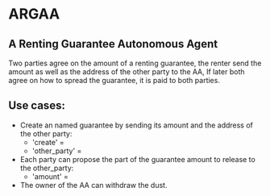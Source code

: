 # ARGAA
## A Renting Guarantee Autonomous Agent
Two parties agree on the amount of a renting guarantee, the renter send the amount as well as the address of the other party to the AA, If later both agree on how to spread the guarantee, it is paid to both parties.

## Use cases:
* Create an named guarantee by sending its amount and the address of the other party:
   * 'create' = <amount of guarantee>
   * 'other_party' = <address>
* Each party can propose the part of the guarantee amount to release to the other_party:
   * 'amount' = <amount for the other party>
* The owner of the AA can withdraw the dust.
